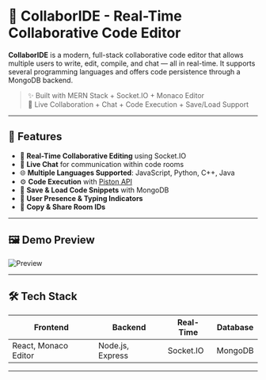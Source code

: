 # 🚀 CollaborIDE - Real-Time Collaborative Code Editor

**CollaborIDE** is a modern, full-stack collaborative code editor that allows multiple users to write, edit, compile, and chat — all in real-time. It supports several programming languages and offers code persistence through a MongoDB backend.

> ✨ Built with MERN Stack + Socket.IO + Monaco Editor  
> 🔗 Live Collaboration + Chat + Code Execution + Save/Load Support

---

## 🧩 Features

- 🧠 **Real-Time Collaborative Editing** using Socket.IO
- 💬 **Live Chat** for communication within code rooms
- 🌐 **Multiple Languages Supported**: JavaScript, Python, C++, Java
- ⚙️ **Code Execution** with [Piston API](https://github.com/engineer-man/piston)
- 💾 **Save & Load Code Snippets** with MongoDB
- 👥 **User Presence & Typing Indicators**
- 📎 **Copy & Share Room IDs**

---

## 🖼️ Demo Preview

![Preview](https://github.com/RishabhKrPandey/CollaborIDE/raw/main/demo.gif) <!-- Add your demo.gif here if available -->

---

## 🛠️ Tech Stack

| Frontend                | Backend              | Real-Time      | Database |
|-------------------------|----------------------|----------------|----------|
| React, Monaco Editor    | Node.js, Express     | Socket.IO      | MongoDB  |

---


